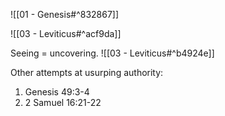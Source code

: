 ![[01 - Genesis#^832867]]

![[03 - Leviticus#^acf9da]]

Seeing = uncovering.
![[03 - Leviticus#^b4924e]]

Other attempts at usurping authority:
1. Genesis 49:3‭-‬4
2. 2 Samuel 16:21‭-‬22